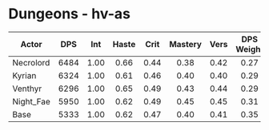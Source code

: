 # Dungeons - hv-as
| Actor | DPS | Int | Haste | Crit | Mastery | Vers | DPS Weight |
|---|:---:|:---:|:---:|:---:|:---:|:---:|:---:|
|Necrolord|6484|1.00|0.66|0.44|0.38|0.42|0.27|
|Kyrian|6324|1.00|0.61|0.46|0.40|0.40|0.29|
|Venthyr|6296|1.00|0.65|0.49|0.43|0.44|0.29|
|Night_Fae|5950|1.00|0.62|0.49|0.45|0.45|0.31|
|Base|5333|1.00|0.62|0.47|0.40|0.41|0.35|
